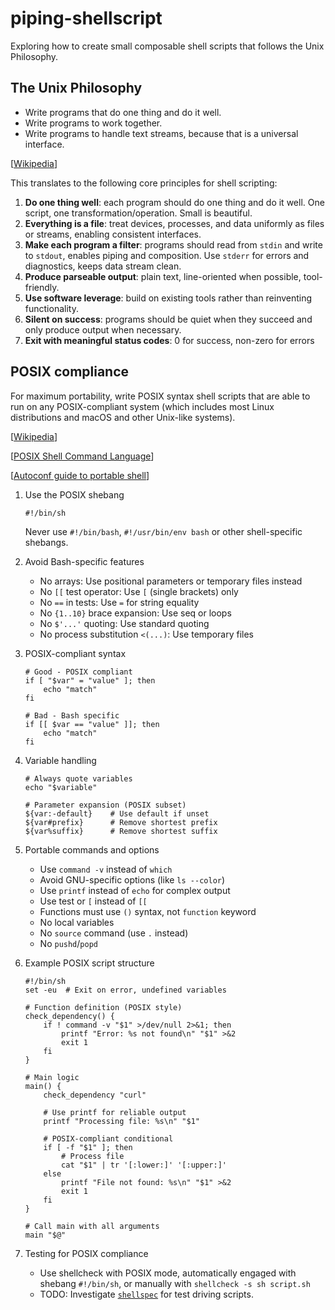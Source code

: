 # piping-shellscript

Exploring how to create small composable shell scripts that follows the Unix Philosophy.

## The Unix Philosophy

* Write programs that do one thing and do it well. 
* Write programs to work together. 
* Write programs to handle text streams, because that is a universal interface.

[[Wikipedia](https://en.wikipedia.org/wiki/Unix_philosophy)]

This translates to the following core principles for shell scripting:

1. **Do one thing well**: each program should do one thing and do it well. One script, one transformation/operation. Small is beautiful.
2. **Everything is a file**: treat devices, processes, and data uniformly as files or streams, enabling consistent interfaces.
3. **Make each program a filter**: programs should read from `stdin` and write to `stdout`, enables piping and composition. Use `stderr` for errors and diagnostics, keeps data stream clean.
4. **Produce parseable output**: plain text, line-oriented when possible, tool-friendly.
5. **Use software leverage**: build on existing tools rather than reinventing functionality.
6. **Silent on success**: programs should be quiet when they succeed and only produce output when necessary.
7. **Exit with meaningful status codes**: 0 for success, non-zero for errors

## POSIX compliance

For maximum portability, write POSIX syntax shell scripts that are able to run on any POSIX-compliant system (which includes most Linux distributions and macOS and other Unix-like systems).

[[Wikipedia](https://en.wikipedia.org/wiki/POSIX)]

[[POSIX Shell Command Language](https://pubs.opengroup.org/onlinepubs/9699919799/utilities/V3_chap02.html#tag_18)]

[[Autoconf guide to portable shell](https://www.gnu.org/savannah-checkouts/gnu/autoconf/manual/autoconf-2.72/autoconf.html#Portable-Shell)]

1. Use the POSIX shebang

    ```shell
    #!/bin/sh
    ```

    Never use `#!/bin/bash`, `#!/usr/bin/env bash` or other shell-specific shebangs.

2. Avoid Bash-specific features

    * No arrays: Use positional parameters or temporary files instead
    * No `[[` test operator: Use `[` (single brackets) only
    * No `==` in tests: Use `=` for string equality
    * No `{1..10}` brace expansion: Use seq or loops
    * No `$'...'` quoting: Use standard quoting
    * No process substitution `<(...)`: Use temporary files

3. POSIX-compliant syntax

    ```shell
    # Good - POSIX compliant
    if [ "$var" = "value" ]; then
        echo "match"
    fi

    # Bad - Bash specific
    if [[ $var == "value" ]]; then
        echo "match"
    fi
    ```

4. Variable handling

    ```shell
    # Always quote variables
    echo "$variable"

    # Parameter expansion (POSIX subset)
    ${var:-default}    # Use default if unset
    ${var#prefix}      # Remove shortest prefix
    ${var%suffix}      # Remove shortest suffix
    ```

5. Portable commands and options

    * Use `command -v` instead of `which`
    * Avoid GNU-specific options (like `ls --color`)
    * Use `printf` instead of `echo` for complex output
    * Use test or `[` instead of `[[`
    * Functions must use `()` syntax, not `function` keyword
    * No local variables 
    * No `source` command (use `.` instead)
    * No `pushd`/`popd`

6. Example POSIX script structure

    ```shell
    #!/bin/sh
    set -eu  # Exit on error, undefined variables

    # Function definition (POSIX style)
    check_dependency() {
        if ! command -v "$1" >/dev/null 2>&1; then
            printf "Error: %s not found\n" "$1" >&2
            exit 1
        fi
    }

    # Main logic
    main() {
        check_dependency "curl"
        
        # Use printf for reliable output
        printf "Processing file: %s\n" "$1"
        
        # POSIX-compliant conditional
        if [ -f "$1" ]; then
            # Process file
            cat "$1" | tr '[:lower:]' '[:upper:]'
        else
            printf "File not found: %s\n" "$1" >&2
            exit 1
        fi
    }

    # Call main with all arguments
    main "$@"
    ```

7. Testing for POSIX compliance

    * Use shellcheck with POSIX mode, automatically engaged with shebang `#!/bin/sh`, or manually with `shellcheck -s sh script.sh`
    * TODO: Investigate [`shellspec`](https://github.com/shellspec/shellspec) for test driving scripts.
